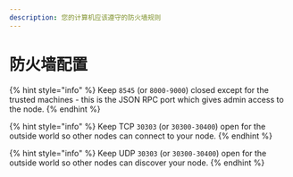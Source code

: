 ```yaml
---
description: 您的计算机应该遵守的防火墙规则
---
```


# 防火墙配置

{% hint style="info" %}
Keep `8545` \(or `8000-9000`\) closed except for the trusted machines - this is the JSON RPC port which gives admin access to the node.
{% endhint %}

{% hint style="info" %}
Keep TCP `30303` \(or `30300-30400`\) open for the outside world so other nodes can connect to your node.
{% endhint %}

{% hint style="info" %}
Keep UDP `30303` \(or `30300-30400`\) open for the outside world so other nodes can discover your node.
{% endhint %}

